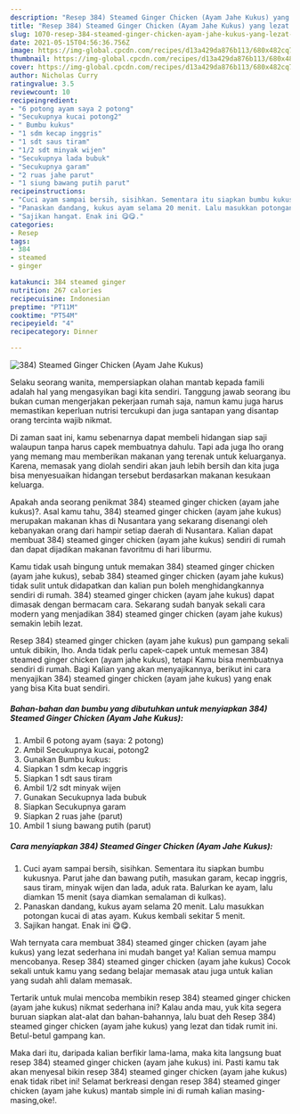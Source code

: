 ```yaml
---
description: "Resep 384) Steamed Ginger Chicken (Ayam Jahe Kukus) yang lezat dan Mudah Dibuat"
title: "Resep 384) Steamed Ginger Chicken (Ayam Jahe Kukus) yang lezat dan Mudah Dibuat"
slug: 1070-resep-384-steamed-ginger-chicken-ayam-jahe-kukus-yang-lezat-dan-mudah-dibuat
date: 2021-05-15T04:56:36.756Z
image: https://img-global.cpcdn.com/recipes/d13a429da876b113/680x482cq70/384-steamed-ginger-chicken-ayam-jahe-kukus-foto-resep-utama.jpg
thumbnail: https://img-global.cpcdn.com/recipes/d13a429da876b113/680x482cq70/384-steamed-ginger-chicken-ayam-jahe-kukus-foto-resep-utama.jpg
cover: https://img-global.cpcdn.com/recipes/d13a429da876b113/680x482cq70/384-steamed-ginger-chicken-ayam-jahe-kukus-foto-resep-utama.jpg
author: Nicholas Curry
ratingvalue: 3.5
reviewcount: 10
recipeingredient:
- "6 potong ayam saya 2 potong"
- "Secukupnya kucai potong2"
- " Bumbu kukus"
- "1 sdm kecap inggris"
- "1 sdt saus tiram"
- "1/2 sdt minyak wijen"
- "Secukupnya lada bubuk"
- "Secukupnya garam"
- "2 ruas jahe parut"
- "1 siung bawang putih parut"
recipeinstructions:
- "Cuci ayam sampai bersih, sisihkan. Sementara itu siapkan bumbu kukusnya. Parut jahe dan bawang putih, masukan garam, kecap inggris, saus tiram, minyak wijen dan lada, aduk rata. Balurkan ke ayam, lalu diamkan 15 menit (saya diamkan semalaman di kulkas)."
- "Panaskan dandang, kukus ayam selama 20 menit. Lalu masukkan potongan kucai di atas ayam. Kukus kembali sekitar 5 menit."
- "Sajikan hangat. Enak ini 😋😋."
categories:
- Resep
tags:
- 384
- steamed
- ginger

katakunci: 384 steamed ginger 
nutrition: 267 calories
recipecuisine: Indonesian
preptime: "PT11M"
cooktime: "PT54M"
recipeyield: "4"
recipecategory: Dinner

---
```



![384) Steamed Ginger Chicken (Ayam Jahe Kukus)](https://img-global.cpcdn.com/recipes/d13a429da876b113/680x482cq70/384-steamed-ginger-chicken-ayam-jahe-kukus-foto-resep-utama.jpg)

Selaku seorang wanita, mempersiapkan olahan mantab kepada famili adalah hal yang mengasyikan bagi kita sendiri. Tanggung jawab seorang ibu bukan cuman mengerjakan pekerjaan rumah saja, namun kamu juga harus memastikan keperluan nutrisi tercukupi dan juga santapan yang disantap orang tercinta wajib nikmat.

Di zaman  saat ini, kamu sebenarnya dapat membeli hidangan siap saji walaupun tanpa harus capek membuatnya dahulu. Tapi ada juga lho orang yang memang mau memberikan makanan yang terenak untuk keluarganya. Karena, memasak yang diolah sendiri akan jauh lebih bersih dan kita juga bisa menyesuaikan hidangan tersebut berdasarkan makanan kesukaan keluarga. 



Apakah anda seorang penikmat 384) steamed ginger chicken (ayam jahe kukus)?. Asal kamu tahu, 384) steamed ginger chicken (ayam jahe kukus) merupakan makanan khas di Nusantara yang sekarang disenangi oleh kebanyakan orang dari hampir setiap daerah di Nusantara. Kalian dapat membuat 384) steamed ginger chicken (ayam jahe kukus) sendiri di rumah dan dapat dijadikan makanan favoritmu di hari liburmu.

Kamu tidak usah bingung untuk memakan 384) steamed ginger chicken (ayam jahe kukus), sebab 384) steamed ginger chicken (ayam jahe kukus) tidak sulit untuk didapatkan dan kalian pun boleh menghidangkannya sendiri di rumah. 384) steamed ginger chicken (ayam jahe kukus) dapat dimasak dengan bermacam cara. Sekarang sudah banyak sekali cara modern yang menjadikan 384) steamed ginger chicken (ayam jahe kukus) semakin lebih lezat.

Resep 384) steamed ginger chicken (ayam jahe kukus) pun gampang sekali untuk dibikin, lho. Anda tidak perlu capek-capek untuk memesan 384) steamed ginger chicken (ayam jahe kukus), tetapi Kamu bisa membuatnya sendiri di rumah. Bagi Kalian yang akan menyajikannya, berikut ini cara menyajikan 384) steamed ginger chicken (ayam jahe kukus) yang enak yang bisa Kita buat sendiri.

<!--inarticleads1-->

##### Bahan-bahan dan bumbu yang dibutuhkan untuk menyiapkan 384) Steamed Ginger Chicken (Ayam Jahe Kukus):

1. Ambil 6 potong ayam (saya: 2 potong)
1. Ambil Secukupnya kucai, potong2
1. Gunakan  Bumbu kukus:
1. Siapkan 1 sdm kecap inggris
1. Siapkan 1 sdt saus tiram
1. Ambil 1/2 sdt minyak wijen
1. Gunakan Secukupnya lada bubuk
1. Siapkan Secukupnya garam
1. Siapkan 2 ruas jahe (parut)
1. Ambil 1 siung bawang putih (parut)




<!--inarticleads2-->

##### Cara menyiapkan 384) Steamed Ginger Chicken (Ayam Jahe Kukus):

1. Cuci ayam sampai bersih, sisihkan. Sementara itu siapkan bumbu kukusnya. Parut jahe dan bawang putih, masukan garam, kecap inggris, saus tiram, minyak wijen dan lada, aduk rata. Balurkan ke ayam, lalu diamkan 15 menit (saya diamkan semalaman di kulkas).
1. Panaskan dandang, kukus ayam selama 20 menit. Lalu masukkan potongan kucai di atas ayam. Kukus kembali sekitar 5 menit.
1. Sajikan hangat. Enak ini 😋😋.




Wah ternyata cara membuat 384) steamed ginger chicken (ayam jahe kukus) yang lezat sederhana ini mudah banget ya! Kalian semua mampu mencobanya. Resep 384) steamed ginger chicken (ayam jahe kukus) Cocok sekali untuk kamu yang sedang belajar memasak atau juga untuk kalian yang sudah ahli dalam memasak.

Tertarik untuk mulai mencoba membikin resep 384) steamed ginger chicken (ayam jahe kukus) nikmat sederhana ini? Kalau anda mau, yuk kita segera buruan siapkan alat-alat dan bahan-bahannya, lalu buat deh Resep 384) steamed ginger chicken (ayam jahe kukus) yang lezat dan tidak rumit ini. Betul-betul gampang kan. 

Maka dari itu, daripada kalian berfikir lama-lama, maka kita langsung buat resep 384) steamed ginger chicken (ayam jahe kukus) ini. Pasti kamu tak akan menyesal bikin resep 384) steamed ginger chicken (ayam jahe kukus) enak tidak ribet ini! Selamat berkreasi dengan resep 384) steamed ginger chicken (ayam jahe kukus) mantab simple ini di rumah kalian masing-masing,oke!.

